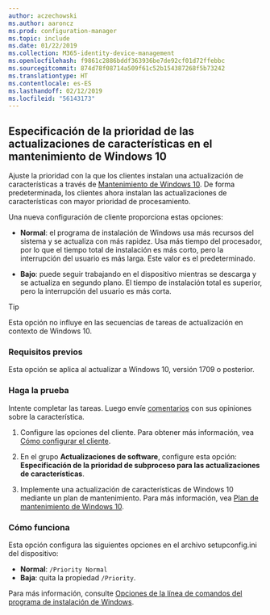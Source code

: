 ```yaml
---
author: aczechowski
ms.author: aaroncz
ms.prod: configuration-manager
ms.topic: include
ms.date: 01/22/2019
ms.collection: M365-identity-device-management
ms.openlocfilehash: f9861c2886bddf363936be7de92cf01d72ffebbc
ms.sourcegitcommit: 874d78f08714a509f61c52b154387268f5b73242
ms.translationtype: HT
ms.contentlocale: es-ES
ms.lasthandoff: 02/12/2019
ms.locfileid: "56143173"
---
```

## <a name="bkmk_neo"></a> Especificación de la prioridad de las actualizaciones de características en el mantenimiento de Windows 10
<!--3734525-->

Ajuste la prioridad con la que los clientes instalan una actualización de características a través de [Mantenimiento de Windows 10](/sccm/osd/deploy-use/manage-windows-as-a-service). De forma predeterminada, los clientes ahora instalan las actualizaciones de características con mayor prioridad de procesamiento. 

Una nueva configuración de cliente proporciona estas opciones: 

- **Normal**: el programa de instalación de Windows usa más recursos del sistema y se actualiza con más rapidez. Usa más tiempo del procesador, por lo que el tiempo total de instalación es más corto, pero la interrupción del usuario es más larga. Este valor es el predeterminado.  

- **Bajo**: puede seguir trabajando en el dispositivo mientras se descarga y se actualiza en segundo plano. El tiempo de instalación total es superior, pero la interrupción del usuario es más corta.  

<!-- - **Not configured**: Configuration Manager doesn't make changes to the thread priority property in the setupconfig.ini configuration file.   -->


> [!Tip]  
> Esta opción no influye en las secuencias de tareas de actualización en contexto de Windows 10.  


### <a name="prerequisites"></a>Requisitos previos

Esta opción se aplica al actualizar a Windows 10, versión 1709 o posterior.  


### <a name="try-it-out"></a>Haga la prueba

Intente completar las tareas. Luego envíe [comentarios](/sccm/core/understand/find-help#product-feedback) con sus opiniones sobre la característica.

1. Configure las opciones del cliente. Para obtener más información, vea [Cómo configurar el cliente](/sccm/core/clients/deploy/configure-client-settings).  

2. En el grupo **Actualizaciones de software**, configure esta opción: **Especificación de la prioridad de subproceso para las actualizaciones de características**.  

3. Implemente una actualización de características de Windows 10 mediante un plan de mantenimiento. Para más información, vea [Plan de mantenimiento de Windows 10](/sccm/osd/deploy-use/manage-windows-as-a-service#BKMK_ServicingPlan).  


### <a name="how-it-works"></a>Cómo funciona

Esta opción configura las siguientes opciones en el archivo setupconfig.ini del dispositivo:

- **Normal**: `/Priority Normal`
- **Baja**: quita la propiedad `/Priority`.

Para más información, consulte [Opciones de la línea de comandos del programa de instalación de Windows](https://docs.microsoft.com/windows-hardware/manufacture/desktop/windows-setup-command-line-options).

